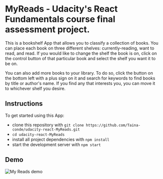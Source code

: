 # MyReads - Udacity's React Fundamentals course final assessment project. 

This is a bookshelf App that allows you to classify a collection of books. You can place each book on three different shelves: currently-reading, want to read, and read. If you would like to change the shelf the book is on, click on the control button of that particular book and select the shelf you want it to be on.

You can also add more books to your library. To do so, click the button on the bottom left with a plus sign on it and search for keywords to find books by title or author's name. If you find any that interests you, you can move it to whichever shelf you desire. 

## Instructions

To get started using this App:

* clone this repository with `git clone https://github.com/Taina-conde/udacity-react-MyReads.git`
* `cd udacity-react-MyReads`
* install all project dependencies with `npm install`
* start the development server with `npm start`

## Demo

![My Reads demo](https://user-images.githubusercontent.com/62517353/113341022-460e1100-92f2-11eb-86a6-3e9106a8ec97.gif)



